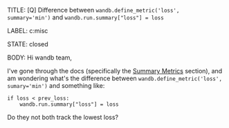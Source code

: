TITLE:
[Q] Difference between `wandb.define_metric('loss', summary='min')` and `wandb.run.summary["loss"] = loss`

LABEL:
c:misc

STATE:
closed

BODY:
Hi wandb team, 

I've gone through the docs (specifically the [Summary Metrics](https://docs.wandb.ai/guides/track/log) section), and am wondering what's the difference between `wandb.define_metric('loss', sumary='min')` and something like:
```
if loss < prev_loss:
    wandb.run.summary["loss"] = loss
```

Do they not both track the lowest loss? 

